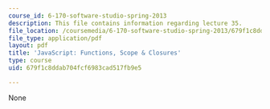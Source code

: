 ```yaml
---
course_id: 6-170-software-studio-spring-2013
description: This file contains information regarding lecture 35.
file_location: /coursemedia/6-170-software-studio-spring-2013/679f1c8ddab704fcf6983cad517fb9e5_MIT6_170S13_35-java-fn-cls.pdf
file_type: application/pdf
layout: pdf
title: 'JavaScript: Functions, Scope & Closures'
type: course
uid: 679f1c8ddab704fcf6983cad517fb9e5

---
```

None